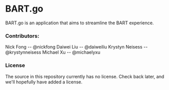 # BART.go

BART.go is an application that aims to streamline the BART experience.

### Contributors:
Nick Fong -- @nickfong
Daiwei Liu -- @daiweiliu
Krystyn Neisess -- @krystynneisess
Michael Xu -- @michaelyxu

### License
The source in this repository currently has no license.  Check back later, and
we'll hopefully have added a license.
